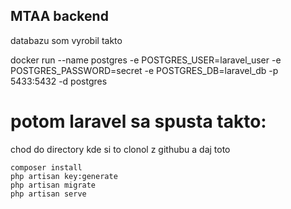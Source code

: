 ## MTAA backend

databazu som vyrobil takto 


docker run --name postgres -e POSTGRES_USER=laravel_user -e POSTGRES_PASSWORD=secret -e POSTGRES_DB=laravel_db -p 5433:5432 -d postgres



# potom laravel sa spusta takto: 


chod do directory kde si to clonol z githubu a daj toto
```
composer install
php artisan key:generate
php artisan migrate
php artisan serve
```
